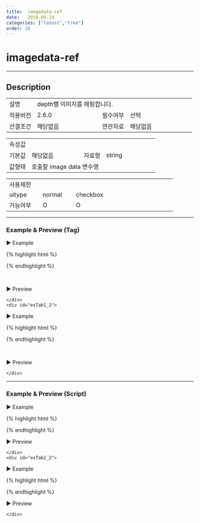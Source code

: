 ```yaml
---
title:  imagedata-ref
date:   2018-05-14
categories: ["latest","tree"]
order: 28
---
```


imagedata-ref
===

---

## Description

<table style="width:100%">
    <colgroup>
        <col width="15%"/>
        <col width="35%"/>
        <col width="15%"/>
        <col width="35%"/>
    </colgroup>
    <tr>
        <td class="tdTitle">설명</td>
        <td colspan="3">depth별 이미지를 매핑합니다.</td>
    </tr>
    <tr>
        <td class="tdTitle">적용버전</td>
        <td>2.6.0</td>
        <td class="tdTitle">필수여부</td>
        <td>선택</td>
    </tr>
    <tr>
        <td class="tdTitle">선결조건</td>
        <td>해당없음</td>
        <td class="tdTitle">연관자료</td>
        <td>해당없음</td>
    </tr>
</table>
<table style="width:100%">
    <colgroup>
        <col width="15%"/>
        <col width="35%"/>
        <col width="15%"/>
        <col width="35%"/>
    </colgroup>
    <tr>
        <td class="tdTitle tdBg" colspan="4">속성값</td>
    </tr>
    <tr>
        <td class="tdTitle">기본값</td>
        <td>해당없음</td>
        <td class="tdTitle">자료형</td>
        <td>string</td>
    </tr>
    <tr>
        <td class="tdTitle">값형태</td>
        <td colspan="3">호출할 image data 변수명</td>
    </tr>
</table>
<table style="width:100%">
    <colgroup>
        <col width="20%"/>
        <col width="20%"/>
        <col width="20%"/>
        <col width="20%"/>
        <col width="20%"/>
    </colgroup>
    <tr>
        <td class="tdTitle tdBg" colspan="5">사용제한</td>
    </tr>
    <tr>
        <td>uitype</td>
        <td class="tdCenter">normal</td>
        <td class="tdCenter">checkbox</td>
        <td></td>
        <td></td>
    </tr>
    <tr>
        <td>가능여부</td>
        <td class="tdBlue tdCenter">O</td>
        <td class="tdBlue tdCenter">O</td>
        <td></td>
        <td></td>
    </tr>
</table>

---
### Example & Preview (Tag)

<script>
    var treeJsonData=[
        { "id":"1",     "pid":"-1",  "order" : "1", "text" : "1" },
        { "id":"1_1",   "pid":"1",   "order" : "1", "text" : "1_1" },
        { "id":"1_2",   "pid":"1",   "order" : "2", "text" : "1_2" },
        { "id":"1_1_1", "pid":"1_1", "order" : "1", "text" : "1_1_1" },
        { "id":"1_2_1", "pid":"1_2", "order" : "2", "text" : "1_2_1" }
    ]; 
    var treeImageData=[
        { "level" : "1", "src" : "./../img/SBUxLogo.png", "style" : "width:50px", "alt" : "이미지1", "title" : "이미지1" },
        { "level" : "2", "src" : "./../img/SBGridLogo.png", "style" : "width:50px", "alt" : "이미지2", "title" : "이미지2" }
    ];
</script>

<sbux-tabs id="exTab1" name="exTab1" uitype="normal" title-target-id-array="exTab1_1^exTab1_2" title-text-array="normal(변동형)^checkbox(변동형)" is-scrollable="false">
</sbux-tabs>
<div class="tab-content">
    <div id="exTab1_1">

▶ Example

{% highlight html %}
<script>
    var treeJsonData=[
        { "id":"1",     "pid":"-1",  "order" : "1", "text" : "1" },
        { "id":"1_1",   "pid":"1",   "order" : "1", "text" : "1_1" },
        { "id":"1_2",   "pid":"1",   "order" : "2", "text" : "1_2" },
        { "id":"1_1_1", "pid":"1_1", "order" : "1", "text" : "1_1_1" },
        { "id":"1_2_1", "pid":"1_2", "order" : "2", "text" : "1_2_1" }
    ]; 
    var treeImageData=[
        { "level" : "1", "src" : "./../img/SBUxLogo.png", "style" : "width:50px", "alt" : "이미지1", "title" : "이미지1" },
        { "level" : "2", "src" : "./../img/SBGridLogo.png", "style" : "width:50px", "alt" : "이미지2", "title" : "이미지2" }
    ]; 
</script>
<sbux-tree id="sbIdx1_1" name="sbTagNm1_1" uitype="normal" jsondata-ref="treeJsonData" imagedata-ref="treeImageData"></sbux-tree>
{% endhighlight %}


<br>

▶ Preview 

<sbux-tree id="sbIdx1_1" name="sbTagNm1_1" uitype="normal" jsondata-ref="treeJsonData" imagedata-ref="treeImageData"></sbux-tree>

    </div>
    <div id="exTab1_2">

▶ Example

{% highlight html %}
<script>
    var treeJsonData=[
        { "id":"1",     "pid":"-1",  "order" : "1", "text" : "1" },
        { "id":"1_1",   "pid":"1",   "order" : "1", "text" : "1_1" },
        { "id":"1_2",   "pid":"1",   "order" : "2", "text" : "1_2" },
        { "id":"1_1_1", "pid":"1_1", "order" : "1", "text" : "1_1_1" },
        { "id":"1_2_1", "pid":"1_2", "order" : "2", "text" : "1_2_1" }
    ]; 
    var treeImageData=[
        { "level" : "1", "src" : "./../img/SBUxLogo.png", "style" : "width:50px", "alt" : "이미지1", "title" : "이미지1" },
        { "level" : "2", "src" : "./../img/SBGridLogo.png", "style" : "width:50px", "alt" : "이미지2", "title" : "이미지2" }
    ]; 
</script>
<sbux-tree id="sbIdx1_2" name="sbTagNm1_2" uitype="checkbox" jsondata-ref="treeJsonData" imagedata-ref="treeImageData"></sbux-tree>
{% endhighlight %}

<br>

▶ Preview 

<sbux-tree id="sbIdx1_2" name="sbTagNm1_2" uitype="checkbox" jsondata-ref="treeJsonData" imagedata-ref="treeImageData"></sbux-tree>

    </div>
</div>

---
### Example & Preview (Script)

<sbux-tabs id="exTab2" name="exTab2" uitype="normal" title-target-id-array="exTab2_1^exTab2_2" title-text-array="normal(변동형)^checkbox(변동형)" is-scrollable="false">
</sbux-tabs>
<div class="tab-content">
    <div id="exTab2_1">

▶ Example

{% highlight html %}
<div id="sbArea2_1"></div>
<script>
    var treeJsonData=[
        { "id":"1",     "pid":"-1",  "order" : "1", "text" : "1" },
        { "id":"1_1",   "pid":"1",   "order" : "1", "text" : "1_1" },
        { "id":"1_2",   "pid":"1",   "order" : "2", "text" : "1_2" },
        { "id":"1_1_1", "pid":"1_1", "order" : "1", "text" : "1_1_1" },
        { "id":"1_2_1", "pid":"1_2", "order" : "2", "text" : "1_2_1" }
    ]; 
    var treeImageData=[
        { "level" : "1", "src" : "./../img/SBUxLogo.png", "style" : "width:50px", "alt" : "이미지1", "title" : "이미지1" },
        { "level" : "2", "src" : "./../img/SBGridLogo.png", "style" : "width:50px", "alt" : "이미지2", "title" : "이미지2" }
    ]; 
    $(document).ready(function(){
        $('#sbArea2_1').sbTree({
            name : 'sbScriptNm2_1',
            uitype : 'normal',
            jsondataRef : 'treeJsonData',
            imagedataRef : 'treeImageData'
        });
    }); 
</script>
{% endhighlight %}

<br>

▶ Preview 

<div id="sbArea2_1"></div>
<script>
    $(document).ready(function(){
        $('#sbArea2_1').sbTree({
            name : 'sbScriptNm2_1',
            uitype : 'normal',
            jsondataRef : 'treeJsonData',
            imagedataRef : 'treeImageData'
        });        
    });
</script>

    </div>
    <div id="exTab2_2">

▶ Example

{% highlight html %}
<div id="sbArea2_2"></div>
<script>
    var treeJsonData=[
        { "id":"1",     "pid":"-1",  "order" : "1", "text" : "1" },
        { "id":"1_1",   "pid":"1",   "order" : "1", "text" : "1_1" },
        { "id":"1_2",   "pid":"1",   "order" : "2", "text" : "1_2" },
        { "id":"1_1_1", "pid":"1_1", "order" : "1", "text" : "1_1_1" },
        { "id":"1_2_1", "pid":"1_2", "order" : "2", "text" : "1_2_1" }
    ]; 
    var treeImageData=[
        { "level" : "1", "src" : "./../img/SBUxLogo.png", "style" : "width:50px", "alt" : "이미지1", "title" : "이미지1" },
        { "level" : "2", "src" : "./../img/SBGridLogo.png", "style" : "width:50px", "alt" : "이미지2", "title" : "이미지2" }
    ]; 
    $(document).ready(function(){
        $('#sbArea2_2').sbTree({
            name : 'sbScriptNm2_2',
            uitype : 'checkbox',
            jsondataRef : 'treeJsonData',
            imagedataRef : 'treeImageData'
        });
    }); 
</script>
{% endhighlight %}

<br>

▶ Preview 

<div id="sbArea2_2"></div>
<script>
    $(document).ready(function(){
        $('#sbArea2_2').sbTree({
            name : 'sbScriptNm2_2',
            uitype : 'checkbox',
            jsondataRef : 'treeJsonData',
            imagedataRef : 'treeImageData'
        });
    }); 
</script>

    </div>
</div>